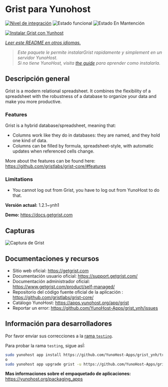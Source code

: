 <!--
Este archivo README esta generado automaticamente<https://github.com/YunoHost/apps/tree/master/tools/readme_generator>
No se debe editar a mano.
-->

# Grist para Yunohost

[![Nivel de integración](https://dash.yunohost.org/integration/grist.svg)](https://ci-apps.yunohost.org/ci/apps/grist/) ![Estado funcional](https://ci-apps.yunohost.org/ci/badges/grist.status.svg) ![Estado En Mantención](https://ci-apps.yunohost.org/ci/badges/grist.maintain.svg)

[![Instalar Grist con Yunhost](https://install-app.yunohost.org/install-with-yunohost.svg)](https://install-app.yunohost.org/?app=grist)

*[Leer este README en otros idiomas.](./ALL_README.md)*

> *Este paquete le permite instalarGrist rapidamente y simplement en un servidor YunoHost.*  
> *Si no tiene YunoHost, visita [the guide](https://yunohost.org/install) para aprender como instalarla.*

## Descripción general

Grist is a modern relational spreadsheet. It combines the flexibility of a spreadsheet with the robustness of a database to organize your data and make you more productive.

### Features

Grist is a hybrid database/spreadsheet, meaning that:

- Columns work like they do in databases: they are named, and they hold one kind of data.
- Columns can be filled by formula, spreadsheet-style, with automatic updates when referenced cells change.

More about the features can be found here: <https://github.com/gristlabs/grist-core/#features>

### Limitations

- You cannot log out from Grist, you have to log out from YunoHost to do that.


**Versión actual:** 1.2.1~ynh1

**Demo:** <https://docs.getgrist.com>

## Capturas

![Captura de Grist](./doc/screenshots/grist.jpg)

## Documentaciones y recursos

- Sitio web oficial: <https://getgrist.com>
- Documentación usuario oficial: <https://support.getgrist.com/>
- Documentación administrador oficial: <https://www.getgrist.com/product/self-managed/>
- Repositorio del código fuente oficial de la aplicación : <https://github.com/gristlabs/grist-core/>
- Catálogo YunoHost: <https://apps.yunohost.org/app/grist>
- Reportar un error: <https://github.com/YunoHost-Apps/grist_ynh/issues>

## Información para desarrolladores

Por favor enviar sus correcciones a la [rama `testing`](https://github.com/YunoHost-Apps/grist_ynh/tree/testing).

Para probar la rama `testing`, sigue asÍ:

```bash
sudo yunohost app install https://github.com/YunoHost-Apps/grist_ynh/tree/testing --debug
o
sudo yunohost app upgrade grist -u https://github.com/YunoHost-Apps/grist_ynh/tree/testing --debug
```

**Mas informaciones sobre el empaquetado de aplicaciones:** <https://yunohost.org/packaging_apps>
